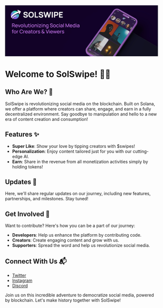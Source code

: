![Banner](images/banner.jpeg)
# Welcome to SolSwipe! 🚀📱

## Who Are We? 🌟

SolSwipe is revolutionizing social media on the blockchain. Built on Solana, we offer a platform where creators can share, engage, and earn in a fully decentralized environment. Say goodbye to manipulation and hello to a new era of content creation and consumption!

## Features ✨

- **Super Like**: Show your love by tipping creators with $swipes!
- **Personalization**: Enjoy content tailored just for you with our cutting-edge AI.
- **Earn**: Share in the revenue from all monetization activities simply by holding tokens!

## Updates 📅

Here, we'll share regular updates on our journey, including new features, partnerships, and milestones. Stay tuned!



## Get Involved 🤝

Want to contribute? Here's how you can be a part of our journey:

- **Developers**: Help us enhance the platform by contributing code.
- **Creators**: Create engaging content and grow with us.
- **Supporters**: Spread the word and help us revolutionize social media.

## Connect With Us 📬

- [Twitter](#)
- [Instagram](#)
- [Discord](#)

Join us on this incredible adventure to democratize social media, powered by blockchain. Let's make history together with SolSwipe!